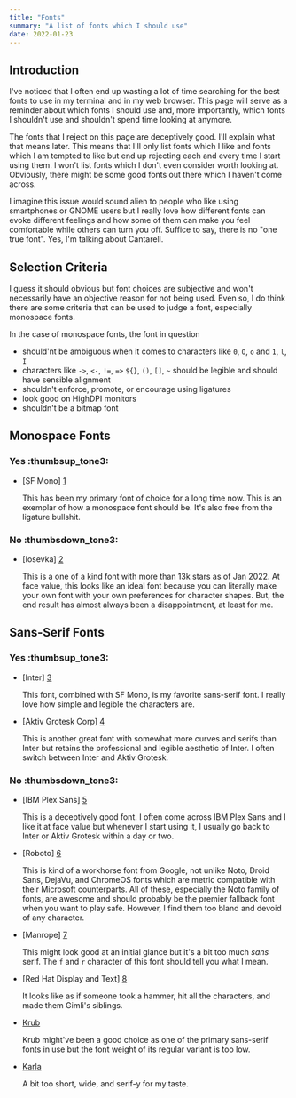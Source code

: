 ```yaml
---
title: "Fonts"
summary: "A list of fonts which I should use"
date: 2022-01-23
---
```


## Introduction

I've noticed that I often end up wasting a lot of time searching for the best fonts to use in my
terminal and in my web browser. This page will serve as a reminder about which fonts I should use
and, more importantly, which fonts I shouldn't use and shouldn't spend time looking at anymore.

The fonts that I reject on this page are deceptively good. I'll explain what that means later. This
means that I'll only list fonts which I like and fonts which I am tempted to like but end up
rejecting each and every time I start using them. I won't list fonts which I don't even consider
worth looking at. Obviously, there might be some good fonts out there which I haven't come across.

I imagine this issue would sound alien to people who like using smartphones or GNOME users but I
really love how different fonts can evoke different feelings and how some of them can make you feel
comfortable while others can turn you off. Suffice to say, there is no "one true font". Yes, I'm
talking about Cantarell.

## Selection Criteria

I guess it should obvious but font choices are subjective and won't necessarily have an objective
reason for not being used. Even so, I do think there are some criteria that can be used to judge a
font, especially monospace fonts.

In the case of monospace fonts, the font in question

- should'nt be ambiguous when it comes to characters like `0`, `O`, `o` and `1`, `l`, `I`
- characters like `->`, `<-`, `!=`, `=>` `${}`, `()`, `[]`, `~` should be legible and should have
  sensible alignment
- shouldn't enforce, promote, or encourage using ligatures
- look good on HighDPI monitors
- shouldn't be a bitmap font

## Monospace Fonts

### Yes :thumbsup_tone3:

- [SF Mono] [1]

    This has been my primary font of choice for a long time now. This is an exemplar of how a
    monospace font should be. It's also free from the ligature bullshit.

### No :thumbsdown_tone3:

- [Iosevka] [2]

    This is a one of a kind font with more than 13k stars as of Jan 2022. At face value, this looks
    like an ideal font because you can literally make your own font with your own preferences for
    character shapes. But, the end result has almost always been a disappointment, at least for me.

## Sans-Serif Fonts

### Yes :thumbsup_tone3:

- [Inter] [3]

    This font, combined with SF Mono, is my favorite sans-serif font. I really love how simple and
    legible the characters are.

- [Aktiv Grotesk Corp] [4]

    This is another great font with somewhat more curves and serifs than Inter but retains the
    professional and legible aesthetic of Inter. I often switch between Inter and Aktiv Grotesk.

### No :thumbsdown_tone3:

- [IBM Plex Sans] [5]

    This is a deceptively good font. I often come across IBM Plex Sans and I like it at face value
    but whenever I start using it, I usually go back to Inter or Aktiv Grotesk within a day or two.

- [Roboto] [6]

    This is kind of a workhorse font from Google, not unlike Noto, Droid Sans, DejaVu, and ChromeOS
    fonts which are metric compatible with their Microsoft counterparts. All of these, especially
    the Noto family of fonts, are awesome and should probably be the premier fallback font when you
    want to play safe. However, I find them too bland and devoid of any character.

- [Manrope] [7]

    This might look good at an initial glance but it's a bit too much *sans* serif. The `f` and `r`
    character of this font should tell you what I mean.

- [Red Hat Display and Text] [8]

    It looks like as if someone took a hammer, hit all the characters, and made them Gimli's
    siblings.

- [Krub][9]

    Krub might've been a good choice as one of the primary sans-serif fonts in use but the font
    weight of its regular variant is too low.

- [Karla][10]

    A bit too short, wide, and serif-y for my taste.

[1]: https://developer.apple.com/fonts/
[2]: https://github.com/be5invis/iosevka
[3]: https://rsms.me/inter/
[4]: https://fonts.adobe.com/fonts/aktiv-grotesk
[5]: https://www.ibm.com/plex/
[6]: https://fonts.google.com/specimen/Roboto
[7]: https://github.com/sharanda/manrope
[8]: https://www.redhat.com/en/about/brand/standards/typography
[9]: https://github.com/cadsondemak/Krub
[10]: https://github.com/googlefonts/karla

